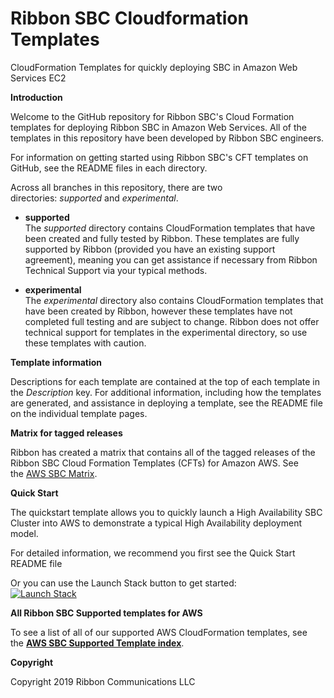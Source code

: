 # Ribbon SBC Cloudformation Templates
CloudFormation Templates for quickly deploying SBC in Amazon Web Services EC2

**Introduction**

Welcome to the GitHub repository for Ribbon SBC's Cloud Formation templates for deploying Ribbon SBC in Amazon Web Services. All of the templates in this repository have been developed by Ribbon SBC engineers.

For information on getting started using Ribbon SBC's CFT templates on GitHub, see the README files in each directory.

Across all branches in this repository, there are two directories: *supported* and *experimental*.

  - **supported**  
    The *supported* directory contains CloudFormation templates that
    have been created and fully tested by Ribbon. These templates are
    fully supported by Ribbon (provided you have an existing support
    agreement), meaning you can get assistance if necessary from Ribbon
    Technical Support via your typical methods.

  - **experimental**  
    The *experimental* directory also contains CloudFormation templates
    that have been created by Ribbon, however these templates have not
    completed full testing and are subject to change. Ribbon does not
    offer technical support for templates in the experimental directory,
    so use these templates with caution.

**Template information**

Descriptions for each template are contained at the top of each template in the *Description* key. For additional information, including how the templates are generated, and assistance in deploying a template, see the README file on the individual template pages.

**Matrix for tagged releases**

Ribbon has created a matrix that contains all of the tagged releases of the Ribbon SBC Cloud Formation Templates (CFTs) for Amazon AWS. See the [AWS SBC Matrix](https://github.com/RibbonCommunications/sbc-aws-cloudformation/blob/master/aws-sbc-version-matrix.md).

**Quick Start**

The quickstart template allows you to quickly launch a High Availability SBC Cluster into AWS to demonstrate a typical High Availability
deployment model.

For detailed information, we recommend you first see the <span class="underline">Quick Start README file</span>

Or you can use the Launch Stack button to get started:  
[![Launch Stack](https://cdn.rawgit.com/buildkite/cloudformation-launch-stack-button-svg/master/launch-stack.svg)](https://console.aws.amazon.com/cloudformation/home#/stacks/new?stackName=buildkite&templateURL=https://s3.amazonaws.com/rbbn-sbc-cft/AWS_Stand_Alone_template.json)

**All Ribbon SBC Supported templates for AWS**

To see a list of all of our supported AWS CloudFormation templates, see the [**AWS SBC Supported Template index**](https://github.com/RibbonCommunications/sbc_aws_cloudformation/blob/master/template-index.md).

**Copyright**

Copyright 2019 Ribbon Communications LLC
